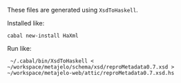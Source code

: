 These files are generated using `XsdToHaskell`.

Installed like:

```
cabal new-install HaXml
```

Run like:

```
 ~/.cabal/bin/XsdToHaskell < ~/workspace/metajelo/schema/xsd/reproMetadata0.7.xsd > ~/workspace/metajelo-web/attic/reproMetadata0.7.xsd.hs
```
